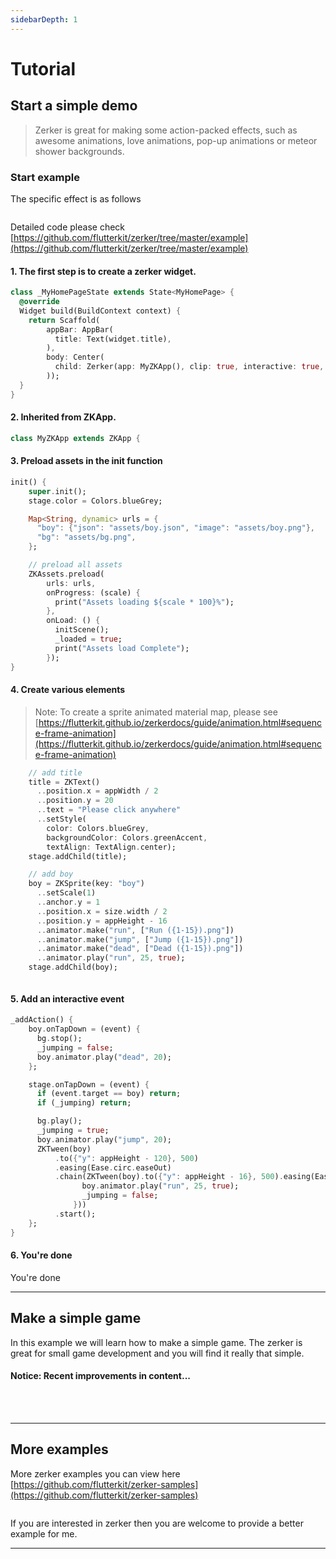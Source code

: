 ```yaml
---
sidebarDepth: 1
---
```


# Tutorial


## Start a simple demo

> Zerker is great for making some action-packed effects, such as awesome animations, love animations, pop-up animations or meteor shower backgrounds.

### Start example

The specific effect is as follows

<img :src="$withBase('/images/example/example1.gif')" alt="">

Detailed code please check [https://github.com/flutterkit/zerker/tree/master/example](https://github.com/flutterkit/zerker/tree/master/example)

#### 1. The first step is to create a zerker widget.

```dart
class _MyHomePageState extends State<MyHomePage> {
  @override
  Widget build(BuildContext context) {
    return Scaffold(
        appBar: AppBar(
          title: Text(widget.title),
        ),
        body: Center(
          child: Zerker(app: MyZKApp(), clip: true, interactive: true, width: 350, height: 350),
        ));
  }
}
```

#### 2. Inherited from ZKApp.
```dart
class MyZKApp extends ZKApp {
```

#### 3. Preload assets in the init function
```dart
init() {
    super.init();
    stage.color = Colors.blueGrey;

    Map<String, dynamic> urls = {
      "boy": {"json": "assets/boy.json", "image": "assets/boy.png"},
      "bg": "assets/bg.png",
    };

    // preload all assets
    ZKAssets.preload(
        urls: urls,
        onProgress: (scale) {
          print("Assets loading ${scale * 100}%");
        },
        onLoad: () {
          initScene();
          _loaded = true;
          print("Assets load Complete");
        });
}
```

#### 4. Create various elements

> Note: To create a sprite animated material map, please see [https://flutterkit.github.io/zerkerdocs/guide/animation.html#sequence-frame-animation](https://flutterkit.github.io/zerkerdocs/guide/animation.html#sequence-frame-animation)

```dart
    // add title
    title = ZKText()
      ..position.x = appWidth / 2
      ..position.y = 20
      ..text = "Please click anywhere"
      ..setStyle(
        color: Colors.blueGrey, 
        backgroundColor: Colors.greenAccent, 
        textAlign: TextAlign.center);
    stage.addChild(title);

    // add boy
    boy = ZKSprite(key: "boy")
      ..setScale(1)
      ..anchor.y = 1
      ..position.x = size.width / 2
      ..position.y = appHeight - 16
      ..animator.make("run", ["Run ({1-15}).png"])
      ..animator.make("jump", ["Jump ({1-15}).png"])
      ..animator.make("dead", ["Dead ({1-15}).png"])
      ..animator.play("run", 25, true);
    stage.addChild(boy);
```

<img :src="$withBase('/images/example/boy.png')" alt="">


#### 5. Add an interactive event
```dart
_addAction() {
    boy.onTapDown = (event) {
      bg.stop();
      _jumping = false;
      boy.animator.play("dead", 20);
    };

    stage.onTapDown = (event) {
      if (event.target == boy) return;
      if (_jumping) return;

      bg.play();
      _jumping = true;
      boy.animator.play("jump", 20);
      ZKTween(boy)
          .to({"y": appHeight - 120}, 500)
          .easing(Ease.circ.easeOut)
          .chain(ZKTween(boy).to({"y": appHeight - 16}, 500).easing(Ease.circ.easeIn).onComplete((obj) {
                boy.animator.play("run", 25, true);
                _jumping = false;
              }))
          .start();
    };
}
```

#### 6. You're done

You're done

---

## Make a simple game  

In this example we will learn how to make a simple game. The zerker is great for small game development and you will find it really that simple.

#### Notice: Recent improvements in content... 

<br>
<img :src="$withBase('/images/wallpaper/04.jpg')" alt="">
<img :src="$withBase('/images/blank.png')" alt="">

---

## More examples

More zerker examples you can view here [https://github.com/flutterkit/zerker-samples](https://github.com/flutterkit/zerker-samples)

<img :src="$withBase('/images/example/example4.gif')" alt="">

If you are interested in zerker then you are welcome to provide a better example for me.

---